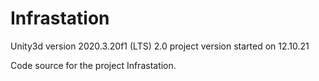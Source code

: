 # Infrastation
Unity3d version 2020.3.20f1 (LTS)
2.0 project version started on 12.10.21

Code source for the project Infrastation.

